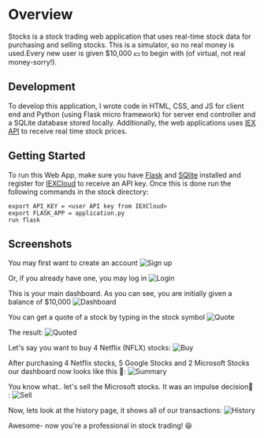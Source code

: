 # Overview

Stocks is a stock trading web application that uses real-time stock data for purchasing and selling stocks. This is a simulator, so no real money is used.Every new user is given $10,000 :dollar: to begin with (of virtual, not real money-sorry!).


## Development

To develop this application, I wrote code in HTML, CSS, and JS for client end and Python (using Flask micro framework) for server end controller and a SQLite database stored locally. Additionally, the web applications uses [IEX API](https://iexcloud.io/) to receive real time stock prices.

## Getting Started

To run this Web App, make sure you have [Flask](https://flask.palletsprojects.com/en/1.1.x/) and [SQlite](https://www.sqlite.org/index.html) installed and register for [IEXCloud](https://iexcloud.io/) to receive an API key. Once this is done run the following commands in the stock directory:
```
export API_KEY = <user API key from IEXCloud>
export FLASK_APP = application.py
run flask
```

## Screenshots
You may first want to create an account
![Sign up](stocks/screenshots/register.png?raw=true "signup")

Or, if you already have one, you may log in
![Login](stocks/screenshots/login.png?raw=true "login")

This is your main dashboard. As you can see, you are initially given a balance of $10,000
![Dashboard](stocks/screenshots/index.png?raw=true "Dashboard")

You can get a quote of a stock by typing in the stock symbol
![Quote](stocks/screenshots/quote.png?raw=true "Quote")

The result:
![Quoted](stocks/screenshots/quoted.png?raw=true "Quoted")

Let's say you want to buy 4 Netflix (NFLX) stocks:
![Buy](stocks/screenshots/buy.png?raw=true "Buy")

After purchasing 4 Netflix stocks, 5 Google Stocks and 2 Microsoft Stocks our dashboard now looks like this :money_with_wings::
![Summary](stocks/screenshots/summary.png?raw=true "Summary")

You know what.. let's sell the Microsoft stocks. It was an impulse decision:grimacing: :
![Sell](stocks/screenshots/sell.png?raw=true "Sell")

Now, lets look at the history page, it shows all of our transactions:
![History](stocks/screenshots/history.png?raw=true "history")


Awesome- now you're a professional in stock trading! :laughing:




